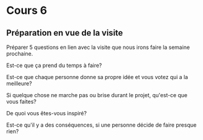 # Cours 6
## Préparation en vue de la visite

Préparer 5 questions en lien avec la visite que nous irons faire la semaine prochaine. 

Est-ce que ça prend du temps à faire?

Est-ce que chaque personne donne sa propre idée et vous votez qui a la meilleure?

Si quelque chose ne marche pas ou brise durant le projet, qu'est-ce que vous faites?

De quoi vous êtes-vous inspiré?

Est-ce qu'il y a des conséquences, si une personne décide de faire presque rien?
